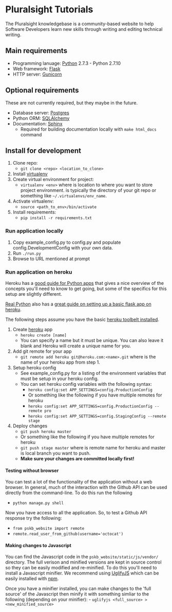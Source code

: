 # Pluralsight Tutorials

The Pluralsight knowledgebase is a community-based website to help Software
Developers learn new skills through writing and editing technical writing.

## Main requirements

- Programming lanuage: [Python](http://python.org) 2.7.3 - Python 2.7.10
- Web framework: [Flask](http://flask.pocoo.org)
- HTTP server: [Gunicorn](http://gunicorn.org)

## Optional requirements

These are not currently required, but they maybe in the future.

- Database server: [Postgres](http://www.postgresql.org)
- Python ORM: [SQLAlchemy](http://www.sqlalchemy.org)
- Documentation: [Sphinx](http://sphinx-doc.org)
    - Required for building documentation locally with `make html_docs` command

## Install for development

1. Clone repo:
    - `git clone <repo> <location_to_clone>`
2. Install [virtualenv](https://pypi.python.org/pypi/virtualenv)
3. Create virtual environment for project:
    - `virtualenv <env>` where <env> is location to where you want to store
      project environment.  <env> is typically the directory of your git repo
      or something like `~/.virtualenvs/env_name`.
4. Activate virtualenv:
    - `source <path_to_env>/bin/activate`
5. Install requirements:
    - `pip install -r requirements.txt`

### Run application locally

1. Copy example_config.py to config.py and populate config.DevelopmentConfig
   with your own data.
2. Run `./run.py`
3. Browse to URL mentioned at prompt

### Run application on heroku

Heroku has a [good guide for Python apps](https://devcenter.heroku.com/articles/getting-started-with-python#introduction)
that gives a nice overview of the concepts you'll need to know to get going,
but some of the specifics for this setup are slightly different.

[Real Python](https://realpython.com) also has a [great guide on setting up a
basic flask app on heroku](https://realpython.com/blog/python/flask-by-example-part-1-project-setup/).

The following steps assume you have the basic [heroku toolbelt installed](https://devcenter.heroku.com/articles/getting-started-with-python#set-up).

1. Create [heroku](http://heroku.com) app
    - `heroku create [name]`
    - You can specify a name but it must be unique. You can also leave it blank
      and Heroku will create a unique name for you.
2. Add git remote for your app
    - `git remote add heroku git@heroku.com:<name>.git` where <name> is the name
      of your heroku app from step 1.
3. Setup heroku config
    - See example_config.py for a listing of the environment variables that
      must be setup in your heroku config.
    - You can set heroku config variables with the following syntax:
        - `heroku config:set APP_SETTINGS=config.ProductionConfig`
        - Or something like the following if you have multiple remotes for heroku
        - `heroku config:set APP_SETTINGS=config.ProductionConfig --remote pro`
        - `heroku config:set APP_SETTINGS=config.StagingConfig --remote stage`
4. Deploy changes
    - `git push heroku master`
    - Or something like the following if you have multiple remotes for heroku
    - `git push stage master` where <stage> is remote name for heroku and
      master is local branch you want to push.
    - **Make sure your changes are committed locally first!**

#### Testing without browser

You can test a lot of the functionality of the application without a web
browser.  In general, much of the interaction with the Github API can be used
directly from the command-line.  To do this run the following

- `python manage.py shell`

Now you have access to all the application.  So, to test a Github API response
try the following:

- `from pskb_website import remote`
- `remote.read_user_from_github(username='octocat')`

#### Making changes to Javascript

You can find the Javascript code in the `pskb_website/static/js/vendor/`
directory.  The full verison and minified versions are kept in source control
so they can be easily modified and re-minified.  To do this you'll need to
install a Javascript minifier.  We recommend using [UglifyJS](https://github.com/mishoo/UglifyJS) which can be easily installed with [npm](https://www.npmjs.com).

Once you have a minifier installed, you can make changes to the 'full source'
of the Javascript then minify it with something simliar to the following
(depending on your minifier):
    - `uglifyjs <full_source> > <new_minified_source>`
